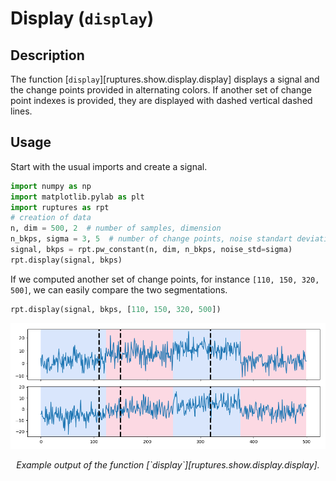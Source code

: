 # Display (`display`)

## Description

The function [`display`][ruptures.show.display.display] displays a signal and the change points provided in alternating colors.
If another set of change point indexes is provided, they are displayed with dashed vertical dashed lines.

## Usage

Start with the usual imports and create a signal.

```python
import numpy as np
import matplotlib.pylab as plt
import ruptures as rpt
# creation of data
n, dim = 500, 2  # number of samples, dimension
n_bkps, sigma = 3, 5  # number of change points, noise standart deviation
signal, bkps = rpt.pw_constant(n, dim, n_bkps, noise_std=sigma)
rpt.display(signal, bkps)
```

If we computed another set of change points, for instance `[110, 150, 320, 500]`, we can easily compare the two segmentations.

```python
rpt.display(signal, bkps, [110, 150, 320, 500])
```

![](../../images/example-display.png)
<center><i>Example output of the function [`display`][ruptures.show.display.display].</i></center>